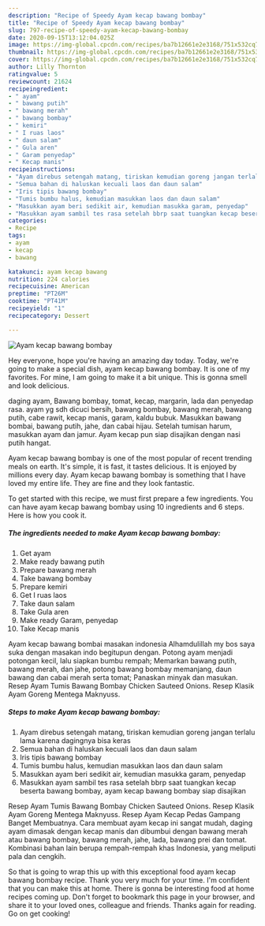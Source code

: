 ```yaml
---
description: "Recipe of Speedy Ayam kecap bawang bombay"
title: "Recipe of Speedy Ayam kecap bawang bombay"
slug: 797-recipe-of-speedy-ayam-kecap-bawang-bombay
date: 2020-09-15T13:12:04.025Z
image: https://img-global.cpcdn.com/recipes/ba7b12661e2e3168/751x532cq70/ayam-kecap-bawang-bombay-foto-resep-utama.jpg
thumbnail: https://img-global.cpcdn.com/recipes/ba7b12661e2e3168/751x532cq70/ayam-kecap-bawang-bombay-foto-resep-utama.jpg
cover: https://img-global.cpcdn.com/recipes/ba7b12661e2e3168/751x532cq70/ayam-kecap-bawang-bombay-foto-resep-utama.jpg
author: Lilly Thornton
ratingvalue: 5
reviewcount: 21624
recipeingredient:
- " ayam"
- " bawang putih"
- " bawang merah"
- " bawang bombay"
- " kemiri"
- " I ruas laos"
- " daun salam"
- " Gula aren"
- " Garam penyedap"
- " Kecap manis"
recipeinstructions:
- "Ayam direbus setengah matang, tiriskan kemudian goreng jangan terlalu lama karena dagingnya bisa keras"
- "Semua bahan di haluskan kecuali laos dan daun salam"
- "Iris tipis bawang bombay"
- "Tumis bumbu halus, kemudian masukkan laos dan daun salam"
- "Masukkan ayam beri sedikit air, kemudian masukka garam, penyedap"
- "Masukkan ayam sambil tes rasa setelah bbrp saat tuangkan kecap beserta bawang bombay, ayam kecap bawang bombay siap disajikan"
categories:
- Recipe
tags:
- ayam
- kecap
- bawang

katakunci: ayam kecap bawang 
nutrition: 224 calories
recipecuisine: American
preptime: "PT26M"
cooktime: "PT41M"
recipeyield: "1"
recipecategory: Dessert

---
```



![Ayam kecap bawang bombay](https://img-global.cpcdn.com/recipes/ba7b12661e2e3168/751x532cq70/ayam-kecap-bawang-bombay-foto-resep-utama.jpg)

Hey everyone, hope you're having an amazing day today. Today, we're going to make a special dish, ayam kecap bawang bombay. It is one of my favorites. For mine, I am going to make it a bit unique. This is gonna smell and look delicious.

daging ayam, Bawang bombay, tomat, kecap, margarin, lada dan penyedap rasa. ayam yg sdh dicuci bersih, bawang bombay, bawang merah, bawang putih, cabe rawit, kecap manis, garam, kaldu bubuk. Masukkan bawang bombai, bawang putih, jahe, dan cabai hijau. Setelah tumisan harum, masukkan ayam dan jamur. Ayam kecap pun siap disajikan dengan nasi putih hangat.

Ayam kecap bawang bombay is one of the most popular of recent trending meals on earth. It's simple, it is fast, it tastes delicious. It is enjoyed by millions every day. Ayam kecap bawang bombay is something that I have loved my entire life. They are fine and they look fantastic.


To get started with this recipe, we must first prepare a few ingredients. You can have ayam kecap bawang bombay using 10 ingredients and 6 steps. Here is how you cook it.

<!--inarticleads1-->

##### The ingredients needed to make Ayam kecap bawang bombay:

1. Get  ayam
1. Make ready  bawang putih
1. Prepare  bawang merah
1. Take  bawang bombay
1. Prepare  kemiri
1. Get  I ruas laos
1. Take  daun salam
1. Take  Gula aren
1. Make ready  Garam, penyedap
1. Take  Kecap manis


Ayam kecap bawang bombai masakan indonesia Alhamdulillah my bos saya suka dengan masakan indo begitupun dengan. Potong ayam menjadi potongan kecil, lalu siapkan bumbu rempah; Memarkan bawang putih, bawang merah, dan jahe, potong bawang bombay memanjang, daun bawang dan cabai merah serta tomat; Panaskan minyak dan masukan. Resep Ayam Tumis Bawang Bombay Chicken Sauteed Onions. Resep Klasik Ayam Goreng Mentega Maknyuss. 

<!--inarticleads2-->

##### Steps to make Ayam kecap bawang bombay:

1. Ayam direbus setengah matang, tiriskan kemudian goreng jangan terlalu lama karena dagingnya bisa keras
1. Semua bahan di haluskan kecuali laos dan daun salam
1. Iris tipis bawang bombay
1. Tumis bumbu halus, kemudian masukkan laos dan daun salam
1. Masukkan ayam beri sedikit air, kemudian masukka garam, penyedap
1. Masukkan ayam sambil tes rasa setelah bbrp saat tuangkan kecap beserta bawang bombay, ayam kecap bawang bombay siap disajikan


Resep Ayam Tumis Bawang Bombay Chicken Sauteed Onions. Resep Klasik Ayam Goreng Mentega Maknyuss. Resep Ayam Kecap Pedas Gampang Banget Membuatnya. Cara membuat ayam kecap ini sangat mudah, daging ayam dimasak dengan kecap manis dan dibumbui dengan bawang merah atau bawang bombay, bawang merah, jahe, lada, bawang prei dan tomat. Kombinasi bahan lain berupa rempah-rempah khas Indonesia, yang meliputi pala dan cengkih. 

So that is going to wrap this up with this exceptional food ayam kecap bawang bombay recipe. Thank you very much for your time. I'm confident that you can make this at home. There is gonna be interesting food at home recipes coming up. Don't forget to bookmark this page in your browser, and share it to your loved ones, colleague and friends. Thanks again for reading. Go on get cooking!
